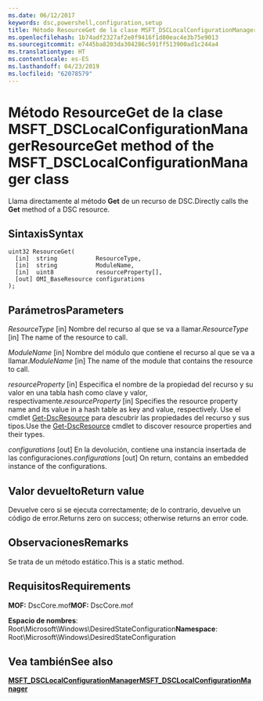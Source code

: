 ```yaml
---
ms.date: 06/12/2017
keywords: dsc,powershell,configuration,setup
title: Método ResourceGet de la clase MSFT_DSCLocalConfigurationManager
ms.openlocfilehash: 1b74adf2327af2e0f9416f1d00eac4e3b75e9013
ms.sourcegitcommit: e7445ba8203da304286c591ff513900ad1c244a4
ms.translationtype: HT
ms.contentlocale: es-ES
ms.lasthandoff: 04/23/2019
ms.locfileid: "62078579"
---
```

# <a name="resourceget-method-of-the-msftdsclocalconfigurationmanager-class"></a><span data-ttu-id="9f402-103">Método ResourceGet de la clase MSFT_DSCLocalConfigurationManager</span><span class="sxs-lookup"><span data-stu-id="9f402-103">ResourceGet method of the MSFT_DSCLocalConfigurationManager class</span></span>

<span data-ttu-id="9f402-104">Llama directamente al método **Get** de un recurso de DSC.</span><span class="sxs-lookup"><span data-stu-id="9f402-104">Directly calls the **Get** method of a DSC resource.</span></span>

## <a name="syntax"></a><span data-ttu-id="9f402-105">Sintaxis</span><span class="sxs-lookup"><span data-stu-id="9f402-105">Syntax</span></span>

```mof
uint32 ResourceGet(
  [in]  string           ResourceType,
  [in]  string           ModuleName,
  [in]  uint8            resourceProperty[],
  [out] OMI_BaseResource configurations
);
```

## <a name="parameters"></a><span data-ttu-id="9f402-106">Parámetros</span><span class="sxs-lookup"><span data-stu-id="9f402-106">Parameters</span></span>

<span data-ttu-id="9f402-107">*ResourceType* \[in\] Nombre del recurso al que se va a llamar.</span><span class="sxs-lookup"><span data-stu-id="9f402-107">*ResourceType* \[in\] The name of the resource to call.</span></span>

<span data-ttu-id="9f402-108">*ModuleName* \[in\] Nombre del módulo que contiene el recurso al que se va a llamar.</span><span class="sxs-lookup"><span data-stu-id="9f402-108">*ModuleName* \[in\] The name of the module that contains the resource to call.</span></span>

<span data-ttu-id="9f402-109">*resourceProperty* \[in\] Especifica el nombre de la propiedad del recurso y su valor en una tabla hash como clave y valor, respectivamente.</span><span class="sxs-lookup"><span data-stu-id="9f402-109">*resourceProperty* \[in\] Specifies the resource property name and its value in a hash table as key and value, respectively.</span></span> <span data-ttu-id="9f402-110">Use el cmdlet [Get-DscResource](/powershell/module/PSDesiredStateConfiguration/Get-DscResource) para descubrir las propiedades del recurso y sus tipos.</span><span class="sxs-lookup"><span data-stu-id="9f402-110">Use the [Get-DscResource](/powershell/module/PSDesiredStateConfiguration/Get-DscResource) cmdlet to discover resource properties and their types.</span></span>

<span data-ttu-id="9f402-111">*configurations* \[out\] En la devolución, contiene una instancia insertada de las configuraciones.</span><span class="sxs-lookup"><span data-stu-id="9f402-111">*configurations* \[out\] On return, contains an embedded instance of the configurations.</span></span>

## <a name="return-value"></a><span data-ttu-id="9f402-112">Valor devuelto</span><span class="sxs-lookup"><span data-stu-id="9f402-112">Return value</span></span>

<span data-ttu-id="9f402-113">Devuelve cero si se ejecuta correctamente; de lo contrario, devuelve un código de error.</span><span class="sxs-lookup"><span data-stu-id="9f402-113">Returns zero on success; otherwise returns an error code.</span></span>

## <a name="remarks"></a><span data-ttu-id="9f402-114">Observaciones</span><span class="sxs-lookup"><span data-stu-id="9f402-114">Remarks</span></span>

<span data-ttu-id="9f402-115">Se trata de un método estático.</span><span class="sxs-lookup"><span data-stu-id="9f402-115">This is a static method.</span></span>

## <a name="requirements"></a><span data-ttu-id="9f402-116">Requisitos</span><span class="sxs-lookup"><span data-stu-id="9f402-116">Requirements</span></span>

<span data-ttu-id="9f402-117">**MOF:** DscCore.mof</span><span class="sxs-lookup"><span data-stu-id="9f402-117">**MOF:** DscCore.mof</span></span>

<span data-ttu-id="9f402-118">**Espacio de nombres**: Root\Microsoft\Windows\DesiredStateConfiguration</span><span class="sxs-lookup"><span data-stu-id="9f402-118">**Namespace**: Root\Microsoft\Windows\DesiredStateConfiguration</span></span>

## <a name="see-also"></a><span data-ttu-id="9f402-119">Vea también</span><span class="sxs-lookup"><span data-stu-id="9f402-119">See also</span></span>

[<span data-ttu-id="9f402-120">**MSFT_DSCLocalConfigurationManager**</span><span class="sxs-lookup"><span data-stu-id="9f402-120">**MSFT_DSCLocalConfigurationManager**</span></span>](msft-dsclocalconfigurationmanager.md)